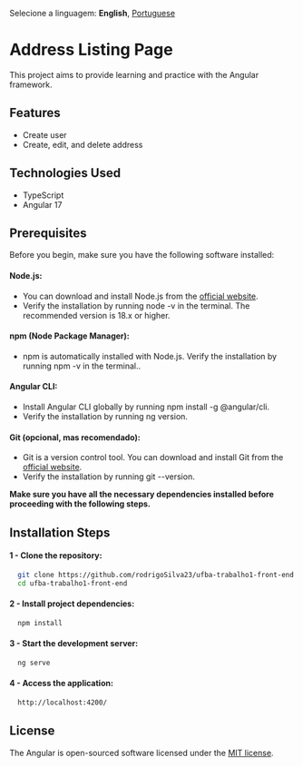 Selecione a linguagem: **English**, [Portuguese](https://github.com/rodrigoSilva23/ufba-trabalho1-front-end/blob/main/README-pt.md)

# Address Listing Page

This project aims to provide learning and practice with the Angular framework.

## Features

-  Create user
-  Create, edit, and delete address


## Technologies Used

-   TypeScript
-   Angular 17


## Prerequisites

  Before you begin, make sure you have the following software installed:

 #### Node.js:
  - You can download and install Node.js from the  [official website](https://nodejs.org/en).
  - Verify the installation by running node -v in the terminal. The recommended version is 18.x or higher.

 #### npm (Node Package Manager):
  - npm is automatically installed with Node.js. Verify the installation by running npm -v in the terminal..

 #### Angular CLI:
  - Install Angular CLI globally by running npm install -g @angular/cli.
  - Verify the installation by running ng version.
 #### Git (opcional, mas recomendado):

  - Git is a version control tool. You can download and install Git from the [official website](https://www.git-scm.com/downloads).
  - Verify the installation by running git --version.

<b>Make sure you have all the necessary dependencies installed before proceeding with the following steps.</b>

## Installation Steps

#### 1 - Clone the repository:

```bash
  git clone https://github.com/rodrigoSilva23/ufba-trabalho1-front-end.git
  cd ufba-trabalho1-front-end
```
#### 2 - Install project dependencies:

```bash
  npm install

```


#### 3 - Start the development server:

```bash
  ng serve
```


#### 4 - Access the application:

```bash 
  http://localhost:4200/
```


## License

The Angular is open-sourced software licensed under the [MIT license](https://opensource.org/licenses/MIT).
